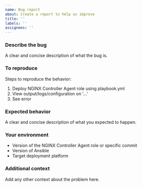 ```yaml
---
name: Bug report
about: Create a report to help us improve
title: ''
labels: ''
assignees: ''
---
```

### Describe the bug

A clear and concise description of what the bug is.

### To reproduce

Steps to reproduce the behavior:

1. Deploy NGINX Controller Agent role using playbook.yml
2. View output/logs/configuration on '...'
3. See error

### Expected behavior

A clear and concise description of what you expected to happen.

### Your environment

- Version of the NGINX Controller Agent role or specific commit
- Version of Ansible
- Target deployment platform

### Additional context

Add any other context about the problem here.
